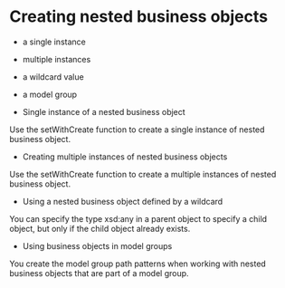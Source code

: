 <!-- image -->

# Creating nested business objects

- a single instance
- multiple instances
- a wildcard value
- a model group

- Single instance of a nested business object

Use the setWithCreate function to create a single instance of nested business object.
- Creating multiple instances of nested business objects

Use the setWithCreate function to create a multiple instances of nested business object.
- Using a nested business object defined by a wildcard

You can specify the type xsd:any in a parent object to specify a child object, but only if the child object already exists.
- Using business objects in model groups

You create the model group path patterns when working with nested business objects that are part of a model group.